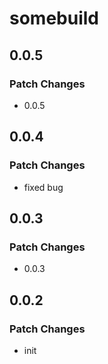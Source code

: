 # somebuild

## 0.0.5

### Patch Changes

- 0.0.5

## 0.0.4

### Patch Changes

- fixed bug

## 0.0.3

### Patch Changes

- 0.0.3

## 0.0.2

### Patch Changes

- init
